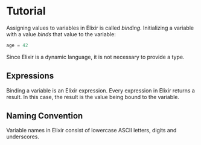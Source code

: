 # Tutorial

Assigning values to variables in Elixir is called *binding*. Initializing a variable with a value *binds* that value to the variable:

```elixir
age = 42
```

Since Elixir is a dynamic language, it is not necessary to provide a type.

## Expressions

Binding a variable is an Elixir expression. Every expression in Elixir returns a result. In this case, the result is the value being bound to the variable.

## Naming Convention

Variable names in Elixir consist of lowercase ASCII letters, digits and underscores.